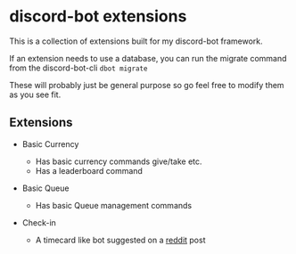# discord-bot extensions
This is a collection of extensions built for my discord-bot framework. 

If an extension needs to use a database, you can run the migrate command from the discord-bot-cli `dbot migrate`

These will probably just be general purpose so go feel free to modify them as you see fit.

## Extensions
* Basic Currency
    - Has basic currency commands give/take etc.
    - Has a leaderboard command

* Basic Queue
    - Has basic Queue management commands

* Check-in
    - A timecard like bot suggested on a [reddit](https://old.reddit.com/r/Discord_Bots/comments/iw7wds/timeclock_bot/) post